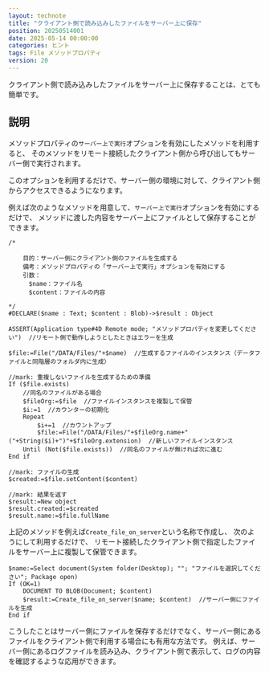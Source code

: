 ```yaml
---
layout: technote
title: "クライアント側で読み込みしたファイルをサーバー上に保存"
position: 20250514001
date: 2025-05-14 00:00:00
categories: ヒント
tags: File メソッドプロパティ
version: 20
---
```


クライアント側で読み込みしたファイルをサーバー上に保存することは、とても簡単です。

<!--more-->

## 説明

メソッドプロパティの`サーバー上で実行`オプションを有効にしたメソッドを利用すると、
そのメソッドをリモート接続したクライアント側から呼び出してもサーバー側で実行されます。

このオプションを利用するだけで、サーバー側の環境に対して、クライアント側からアクセスできるようになります。

例えば次のようなメソッドを用意して、`サーバー上で実行`オプションを有効にするだけで、
メソッドに渡した内容をサーバー上にファイルとして保存することができます。

```4d
/*
	
	目的：サーバー側にクライアント側のファイルを生成する
	備考：メソッドプロパティの「サーバー上で実行」オプションを有効にする
	引数：
	　$name：ファイル名
	　$content：ファイルの内容
	
*/
#DECLARE($name : Text; $content : Blob)->$result : Object

ASSERT(Application type#4D Remote mode; "メソッドプロパティを変更してください")  //リモート側で動作しようとしたときはエラーを生成

$file:=File("/DATA/Files/"+$name)  //生成するファイルのインスタンス（データファイルと同階層のフォルダ内に生成）

//mark: 重複しないファイルを生成するための準備
If ($file.exists)
	//同名のファイルがある場合
	$fileOrg:=$file  //ファイルインスタンスを複製して保管
	$i:=1  //カウンターの初期化
	Repeat 
		$i+=1  //カウントアップ
		$file:=File("/DATA/Files/"+$fileOrg.name+"("+String($i)+")"+$fileOrg.extension)  //新しいファイルインスタンス
	Until (Not($file.exists))  //同名のファイルが無ければ次に進む
End if 

//mark: ファイルの生成
$created:=$file.setContent($content)

//mark: 結果を返す
$result:=New object
$result.created:=$created
$result.name:=$file.fullName

```

上記のメソッドを例えば`Create_file_on_server`という名称で作成し、
次のようにして利用するだけで、
リモート接続したクライアント側で指定したファイルをサーバー上に複製して保管できます。

```4d
$name:=Select document(System folder(Desktop); ""; "ファイルを選択してください"; Package open)
If (OK=1)
	DOCUMENT TO BLOB(Document; $content)
	$result:=Create_file_on_server($name; $content)  //サーバー側にファイルを生成
End if 
```

こうしたことはサーバー側にファイルを保存するだけでなく、サーバー側にあるファイルをクライアント側で利用する場合にも有用な方法です。
例えば、サーバー側にあるログファイルを読み込み、クライアント側で表示して、ログの内容を確認するような応用ができます。
